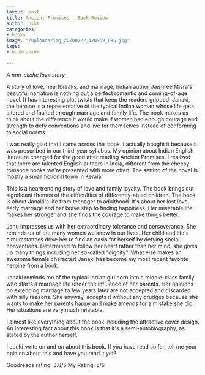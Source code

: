 ```yaml
---
layout: post
title: Ancient Promises - Book Review
author: hiba
categories:
- books
image: "/uploads/img_20200722_120959_895.jpg"
tags:
- bookreview

---
```

_A non-cliche love story_

A story of love, heartbreaks, and marriage, Indian author Jaishree Misra's beautiful narration is nothing but a perfect romantic and coming-of-age novel. It has interesting plot twists that keep the readers gripped. Janaki, the heroine is a representative of the typical Indian woman whose life gets altered and faulted through marriage and family life. The book makes us think about the difference it would make if women had enough courage and strength to defy conventions and live for themselves instead of conforming to social norms.

I was really glad that I came across this book. I actually bought it because it was prescribed in our third-year syllabus. My opinion about Indian English literature changed for the good after reading Ancient Promises. I realized that there are talented English authors in India, different from the cheesy romance books we're presented with more often. The setting of the novel is mostly a small fictional town in Kerala.

This is a heartrending story of love and family loyalty. The book brings out significant themes of the difficulties of differently-abled children. The book is about Janaki's life from teenager to adulthood. It's about her lost love, early marriage and her brave step to finding happiness. Her miserable life makes her stronger and she finds the courage to make things better.

Janu impresses us with her extraordinary tolerance and perseverance. She reminds us of the many women we know in our lives. Her child and life's circumstances drive her to find an oasis for herself by defying social conventions. Determined to follow her heart rather than her mind, she gives up many things including her so-called "dignity". What else makes an awesome female character! Janaki has become my most recent favorite heroine from a book.

Janaki reminds me of the typical Indian girl born into a middle-class family who starts a marriage life under the influence of her parents. Her opinions on extending marriage to few years later are not accepted and discarded with silly reasons. She anyway, accepts it without any grudges because she wants to make her parents happy and make amends for a mistake she did. Her situations are very much relatable.

I almost like everything about the book including the attractive cover design. An interesting fact about this book is that it's a semi-autobiography, as stated by the author herself.

I could write on and on about this book. If you have read so far, tell me your opinion about this and have you read it yet?

Goodreads rating: 3.8/5        My Rating: 5/5